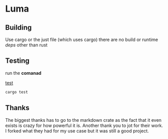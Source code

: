 # Luma
## Building
Use cargo or the just file (which uses cargo)
there are no build or runtime *deps* other than rust

## Testing
run the **comanad**

[test](https://example.com)
```sh
cargo test
```

## Thanks
The biggest thanks has to go to the markdown crate as the fact that it even 
exists is crazy for how powerful it is.
Another thank you to jot for their work. I forked what they had for my use case
but it was still a good project.
